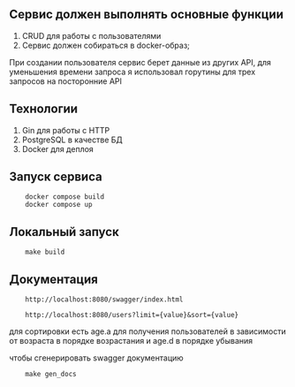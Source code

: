 ## Сервис должен выполнять основные функции

1) CRUD для работы с пользователями
2) Сервис должен собираться в docker-образ;

При создании пользователя сервис берет данные из других API, для уменьшения времени запроса я использовал горутины для трех запросов на посторонние API

## Технологии
1) Gin для работы с HTTP
2) PostgreSQL в качестве БД
3) Docker для деплоя

## Запуск сервиса
```
    docker compose build
    docker compose up
```

## Локальный запуск
```
    make build
```

## Документация 
```
    http://localhost:8080/swagger/index.html
```

```
    http://localhost:8080/users?limit={value}&sort={value}
```
для сортировки есть age.a для получения пользователей в зависимости от возраста в порядке возрастания
и age.d в порядке убывания

чтобы сгенерировать swagger документацию 
```
    make gen_docs
```
